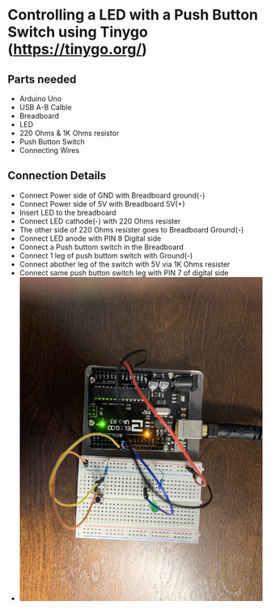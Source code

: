 # Controlling a LED with a Push Button Switch using Tinygo (https://tinygo.org/)

## Parts needed
  
  * Arduino Uno
  * USB A-B Calble
  * Breadboard
  * LED
  * 220 Ohms & 1K Ohms resistor
  * Push Button Switch
  * Connecting Wires

## Connection Details 
  
  * Connect Power side of GND with Breadboard ground(-)
  * Connect Power side of 5V with Breadboard 5V(+)
  * Insert LED to the breadboard
  * Connect LED cathode(-) with 220 Ohms resister
  * The other side of 220 Ohms resister goes to Breadboard Ground(-)
  * Connect LED anode with PIN 8 Digital side
  * Connect a Push buttom switch in the Breadboard
  * Connect 1 leg of push buttom switch with Ground(-)
  * Connect abother leg of the switch with 5V via 1K Ohms resister
  * Connect same push button switch leg with PIN 7 of digital side
  * ![Project1](project1.jpg)